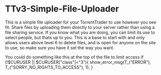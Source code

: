 # TTv3-Simple-File-Uploader
This is a simple file uploader for your TorrentTrader to use however you see fit. Share files by uploading them directly to your server
rather than using a file sharing service. If you know what you are doing, you can limit its use to select people, but thats up to you.
This is a base to start with and only allows users above level 6 to delete files, and is open for anyone on the site to use, so make sure you have it set the way you want.

You could do something like this at the top of the file to limit access
if (!$CURUSER || $CURUSER["class"]<"3"){
    show_error_msg(T_("ERROR"), T_("SORRY_NO_RIGHTS_TO_ACCESS"), 1);
}
